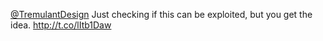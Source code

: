 <a href="http://twitter.com/TremulantDesign">@TremulantDesign</a> Just checking if this can be exploited, but you get the idea. <a href="http://t.co/lItb1Daw">http://t.co/lItb1Daw</a>